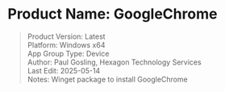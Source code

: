 # Product Name: GoogleChrome  
>Product Version: Latest  
>Platform: Windows x64  
>App Group Type: Device  
>Author: Paul Gosling, Hexagon Technology Services  
>Last Edit: 2025-05-14  
>Notes: Winget package to install GoogleChrome